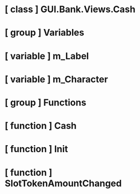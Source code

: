 # [ class ] GUI.Bank.Views.Cash

# [ group ] Variables

# [ variable ] m_Label

# [ variable ] m_Character

# [ group ] Functions

# [ function ] Cash

# [ function ] Init

# [ function ] SlotTokenAmountChanged

